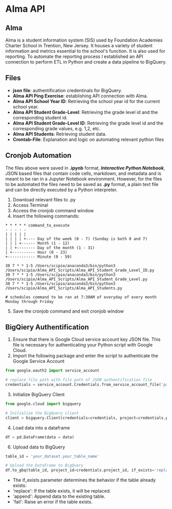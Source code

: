 # Alma API

## Alma

Alma is a student information system (SIS) used by Foundation Academies Charter School in Trention, New Jersey. It houses a variety of student information and metrics essential to the school's function. It is also used for reporting. To automate the reporting process I established an API connection to perform ETL in Python and create a data pipeline to BigQuery.

## Files
- **json file**: authentification credentinals for BigQuery.
- **Alma API Ping Exercise**: establishing API connection with Alma.
- **Alma API School Year ID**: Retrieving the school year id for the current school year.
- **Alma API Student Grade-Level**: Retrieving the grade level id and the corresponding student id.
- **Alma API Student Grade-Level ID**: Retrieving the grade level id and the corresponding grade values, e.g. 1,2, etc.
- **Alma API Students**: Retrieving student data.
- **Crontab-File**: Explanation and logic on automating relevant python files

## Cronjob Automation
The files above were saved in **.ipynb** format, ***Interactive Python Notebook***, JSON based files that contain code cells, markdown, and metadata and is meant to be ran in a Jupyter Notebook environment. However, for the files to be automated the files need to be saved as **.py** format, a plain text file and can be directly executed by a Python interpreter.

1. Download relevant files to .py
2. Access Terminal
3. Access the cronjob command window
4. Insert the following commands:
~~~ cronjob
* * * * * command_to_execute
- - - - -
| | | | |
| | | | +---- Day of the week (0 - 7) (Sunday is both 0 and 7)
| | | +------ Month (1 - 12)
| | +-------- Day of the month (1 - 31)
| +---------- Hour (0 - 23)
+------------ Minute (0 - 59)

30 7 * * 1-5 /Users/scipio/anaconda3/bin/python3 /Users/scipio/Alma_API_Scripts/Alma_API_Student_Grade_Level_ID.py
30 7 * * 1-5 /Users/scipio/anaconda3/bin/python3 /Users/scipio/Alma_API_Scripts/Alma_API_Student_Grade_Level.py
30 7 * * 1-5 /Users/scipio/anaconda3/bin/python3 /Users/scipio/Alma_API_Scripts/Alma_API_Students.py

# schedules command to be ran at 7:30AM of everyday of every month Monday through Friday
~~~
5. Save the cronjob command and exit cronjob window


## BigQiery Authentification
1. Ensure that there is Google Cloud service account key JSON file. This file is necessary for authenticating your Python script with Google Cloud.
2. Import the following package and enter the script to authenticate the Google Service Account
~~~ python
from google.oauth2 import service_account

# replace file path with file path of JSON authentification file
credentials = service_account.Credentials.from_service_account_file('path/to/your/service-account-file.json')
~~~
3. Initialize BigQuery Client
~~~ python
from google.cloud import bigquery

# Initialize the BigQuery client
client = bigquery.Client(credentials=credentials, project=credentials.project_id)
~~~
4. Load data into a dataframe
~~~ python
df = pd.DataFrame(data = data)
~~~~
6. Upload data to BigQuery
~~~ python
table_id = 'your_dataset.your_table_name'

# Upload the DataFrame to BigQuery
df.to_gbq(table_id, project_id=credentials.project_id, if_exists='replace', credentials=credentials)
~~~
- The if_exists parameter determines the behavior if the table already exists:
- 'replace': If the table exists, it will be replaced.
- 'append': Append data to the existing table.
- 'fail': Raise an error if the table exists.
